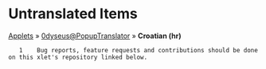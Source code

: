 # Untranslated Items
[Applets](../../../README.md) &#187; [0dyseus@PopupTranslator](../README.md) &#187; **Croatian (hr)**

       1	Bug reports, feature requests and contributions should be done on this xlet's repository linked below.
